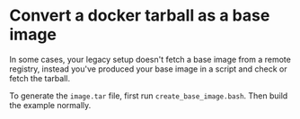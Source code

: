 # Convert a docker tarball as a base image

In some cases, your legacy setup doesn't fetch a base image from a remote registry, instead you've produced your base image in a script and check or fetch the tarball.

To generate the `image.tar` file, first run `create_base_image.bash`. Then build the example normally.
